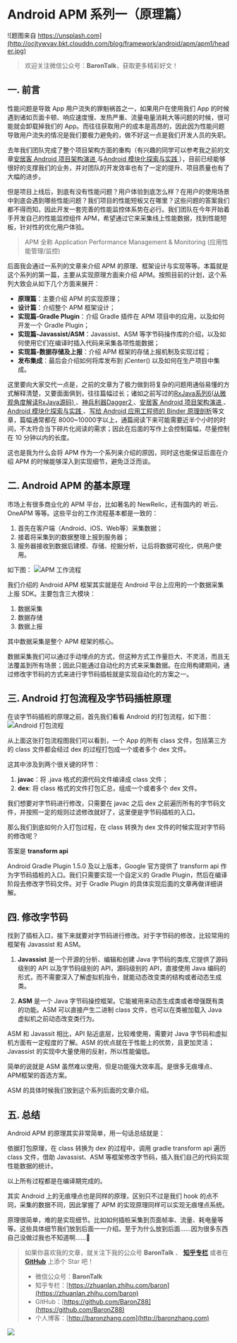 # Android APM 系列一（原理篇）

![题图来自 https://unsplash.com](http://ocjtywvav.bkt.clouddn.com/blog/framework/android/apm/apm1/header.jpg)

> 欢迎关注微信公众号：**BaronTalk**，获取更多精彩好文！

## 一. 前言

性能问题是导致 App 用户流失的罪魁祸首之一，如果用户在使用我们 App 的时候遇到诸如页面卡顿、响应速度慢、发热严重、流量电量消耗大等问题的时候，很可能就会卸载掉我们的 App。而往往获取用户的成本是高昂的，因此因为性能问题导致用户流失的情况是我们要极力避免的，做不好这一点是我们开发人员的失职。

去年我们团队完成了整个项目架构方面的重构（有兴趣的同学可以参考我之前的文章[安居客 Android 项目架构演进 ](https://mp.weixin.qq.com/s?__biz=MzU4ODM2MjczNA==&mid=2247483731&idx=1&sn=76bd5612ba723171b6ebac69aaf039f8&chksm=fddca7d2caab2ec4eec8736cf4005615c401984e2218a0cfc71dddfe3a204495c4e8a7312b4a&scene=38#wechat_redirect)与[Android 模块化探索与实践 ](https://mp.weixin.qq.com/s?__biz=MzU4ODM2MjczNA==&mid=2247483732&idx=1&sn=b7ee1151b2c8ad2e997b8db39adf3267&chksm=fddca7d5caab2ec33905cc3350f31c0c98794774b0d04a01845565e3989b1f20205c7f432cb9&scene=38#wechat_redirect) ），目前已经能够很好的支撑我们的业务，并对团队的开发效率也有了一定的提升、项目质量也有了大幅的进步。

但是项目上线后，到底有没有性能问题？用户体验到底怎么样？在用户的使用场景中到底会遇到哪些性能问题？我们项目的性能短板又在哪里？这些问题的答案我们都不得而知，因此开发一套完善的性能监控体系势在必行。我们团队在今年开始着手开发自己的性能监控组件 APM，希望通过它来采集线上性能数据，找到性能短板，针对性的优化用户体验。

> APM 全称 Application Performance Management & Monitoring (应用性能管理/监控)  

后面我会通过一系列的文章来介绍 APM 的原理、框架设计与实现等等。本篇就是这个系列的第一篇，主要从实现原理方面来介绍 APM。按照目前的计划，这个系列大致会从如下几个方面来展开：

* **原理篇**：主要介绍 APM 的实现原理；
* **设计篇**：介绍整个 APM 框架设计；
* **实现篇-Gradle Plugin**：介绍 Gradle 插件在 APM 项目中的应用，以及如何开发一个 Gradle Plugin；
* **实现篇-Javassist/ASM**：Javassist、ASM 等字节码操作库的介绍，以及如何使用它们在编译时插入代码来采集各项性能数据；
* **实现篇-数据存储及上报**：介绍 APM 框架的存储上报机制及实现过程；
* **发布集成**：最后会介绍如何将库发布到 jCenter() 以及如何在生产项目中集成。

这里要向大家交代一点是，之前的文章为了极力做到将复杂的问题用通俗易懂的方式解释清楚，又要面面俱到，往往篇幅过长；诸如之前写过的[RxJava系列6(从微观角度解读RxJava源码) ](https://mp.weixin.qq.com/s?__biz=MzU4ODM2MjczNA==&mid=2247483727&idx=3&sn=f3d0ccfee85c26d8e49cfd22fbccb7f6&chksm=fddca7cecaab2ed8be6e34288bcec23a34289f09fd22e5a06ecc547020a3474978b73366d94b&scene=38#wechat_redirect)、[神兵利器Dagger2 ](https://mp.weixin.qq.com/s?__biz=MzU4ODM2MjczNA==&mid=2247483730&idx=1&sn=d308f7073182f8c48dd41e17f2fb7682&chksm=fddca7d3caab2ec5c77884a3f8414d2668cd40627c9b3674dcbd3774deb31400ff34d5e6d11a&scene=38#wechat_redirect) 、[安居客 Android 项目架构演进 ](https://mp.weixin.qq.com/s?__biz=MzU4ODM2MjczNA==&mid=2247483731&idx=1&sn=76bd5612ba723171b6ebac69aaf039f8&chksm=fddca7d2caab2ec4eec8736cf4005615c401984e2218a0cfc71dddfe3a204495c4e8a7312b4a&scene=38#wechat_redirect)、[Android 模块化探索与实践 ](https://mp.weixin.qq.com/s?__biz=MzU4ODM2MjczNA==&mid=2247483732&idx=1&sn=b7ee1151b2c8ad2e997b8db39adf3267&chksm=fddca7d5caab2ec33905cc3350f31c0c98794774b0d04a01845565e3989b1f20205c7f432cb9&scene=38#wechat_redirect) 、[写给 Android 应用工程师的 Binder 原理剖析](https://mp.weixin.qq.com/s?__biz=MzU4ODM2MjczNA==&mid=2247483735&idx=1&sn=202bcc94cc581d91e77728afe674fdfe&chksm=fddca7d6caab2ec0c1a08e25dc1acf5aaf257365f64d5c50c37aae4ead919fdbc11062575f9f&scene=38#wechat_redirect)等文章，篇幅通常都在 8000~10000字以上，通篇阅读下来可能需要近半个小时的时间，不太符合当下碎片化阅读的需求；因此在后面的写作上会控制篇幅，尽量控制在 10 分钟以内的长度。

这也是我为什么会将 APM 作为一个系列来介绍的原因，同时这也能保证后面在介绍 APM 的时候能够深入到实现细节，避免泛泛而谈。

## 二. Android APM 的基本原理

市场上有很多商业化的 APM 平台，比如著名的 NewRelic，还有国内的 听云、OneAPM 等等。这些平台的工作流程基本都是一致的：

1. 首先在客户端（Android、iOS、Web等）采集数据；
2. 接着将采集到的数据整理上报到服务器；
3. 服务器接收到数据后建模、存储、挖掘分析，让后将数据可视化，供用户使用。

如下图：
![APM 工作流程](http://ocjtywvav.bkt.clouddn.com/blog/framework/android/apm/apm.png)

我们介绍的 Android APM 框架其实就是在 Android 平台上应用的一个数据采集上报 SDK。主要包含三大模块：

1. 数据采集
2. 数据存储
3. 数据上报

其中数据采集是整个 APM 框架的核心。

数据采集我们可以通过手动埋点的方式，但这种方式工作量巨大、不灵活，而且无法覆盖到所有场景；因此只能通过自动化的方式来采集数据。在应用构建期间，通过修改字节码的方式来进行字节码插桩就是实现自动化的方案之一。

## 三. Android 打包流程及字节码插桩原理

在谈字节码插桩的原理之前，首先我们看看 Android 的打包流程，如下图：
![Android 打包流程](http://ocjtywvav.bkt.clouddn.com/blog/framework/android/apm/apk-build.png)

从上面这张打包流程图我们可以看到，一个 App 的所有 class 文件，包括第三方的 class 文件都会经过 dex 的过程打包成一个或者多个 dex 文件。

这其中涉及到两个很关键的环节：
1. **javac**：将 .java 格式的源代码文件编译成 class 文件；
2. **dex**: 将 class 格式的文件打包汇总，组成一个或者多个 dex 文件。

我们想要对字节码进行修改，只需要在 javac 之后 dex 之前遍历所有的字节码文件，并按照一定的规则过滤修改就好了，这里便是字节码插桩的入口。

那么我们到底如何介入打包过程，在 class 转换为 dex 文件的时候实现对字节码的修改呢？

答案是 **transform api**

Android Gradle Plugin 1.5.0 及以上版本，Google 官方提供了 transform api 作为字节码插桩的入口。我们只需要实现一个自定义的 Gradle Plugin，然后在编译阶段去修改字节码文件。对于 Gradle Plugin 的具体实现后面的文章再做详细讲解。

## 四. 修改字节码

找到了插桩入口，接下来就要对字节码进行修改。对于字节码的修改，比较常用的框架有 Javassist 和 ASM。

1. **Javassist** 是一个开源的分析、编辑和创建 Java 字节码的类库,它提供了源码级别的 API 以及字节码级别的 API，源码级别的 API，直接使用 Java 编码的形式，而不需要深入了解虚拟机指令，就能动态改变类的结构或者动态生成类。

2. **ASM** 是一个 Java 字节码操控框架。它能被用来动态生成类或者增强既有类的功能。ASM 可以直接产生二进制 class 文件，也可以在类被加载入 Java 虚拟机之前动态改变类行为。

ASM 和 Javassit 相比，API 贴近底层，比较难使用，需要对 Java 字节码和虚拟机方面有一定程度的了解。ASM 的优点就在于性能上的优势，且更加灵活；Javassist 的实现中大量使用的反射，所以性能偏低。

简单的说就是 ASM 虽然难以使用，但是功能强大效率高。是很多无痕埋点、APM框架的首选方案。

ASM 的具体时候我们放到这个系列后面的文章介绍。

## 五. 总结

Android APM 的原理其实非常简单，用一句话总结就是：

依据打包原理，在 class 转换为 dex 的过程中，调用 gradle transform api 遍历 class 文件，借助 Javassist、ASM 等框架修改字节码，插入我们自己的代码实现性能数据的统计。

以上所有过程都是在编译期完成的。

其实 Android 上的无痕埋点也是同样的原理，区别只不过是我们 hook 的点不同，采集的数据不同，因此掌握了 APM 的实现原理同样可以实现无痕埋点系统。

原理很简单，难的是实现细节。比如如何插桩采集到页面帧率、流量、耗电量等等。这些具体细节我们放到后面一一介绍。至于为什么放到后面……因为很多东西自己没做过我也不知道啊……🤣

> 如果你喜欢我的文章，就关注下我的公众号 **BaronTalk** 、 [**知乎专栏**](https://zhuanlan.zhihu.com/baron) 或者在 [**GitHub**](https://github.com/BaronZ88) 上添个 Star 吧！
>   
> * 微信公众号：**BaronTalk**
> * 知乎专栏：[https://zhuanlan.zhihu.com/baron](https://zhuanlan.zhihu.com/baron)  
> * GitHub：[https://github.com/BaronZ88](https://github.com/BaronZ88)
> * 个人博客：[http://baronzhang.com](http://baronzhang.com)

![](http://ocjtywvav.bkt.clouddn.com/blog/common/qrcode1.png)

